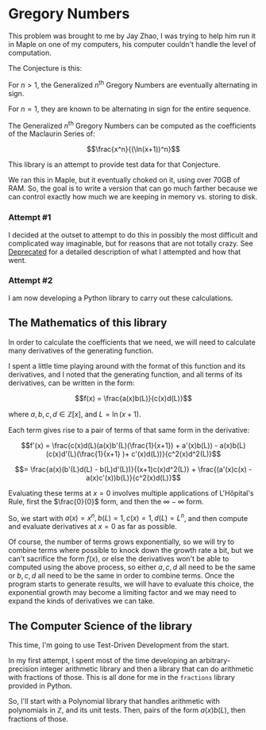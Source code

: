 # Gregory Numbers

This problem was brought to me by Jay Zhao, I was trying to help him run it in Maple on one of my computers, his computer couldn't handle the level of computation.

The Conjecture is this: 

For $n > 1$, the Generalized $n$<sup>th</sup> Gregory Numbers are eventually alternating in sign.

For $n = 1$, they are known to be alternating in sign for the entire sequence.

The Generalized $n$<sup>th</sup> Gregory Numbers can be computed as the coefficients of the Maclaurin Series of:

```math
\frac{x^n}{(\ln(x+1))^n}
```

This library is an attempt to provide test data for that Conjecture.  

We ran this in Maple, but it eventually choked on it, using over 70GB of RAM.  So, the goal is to write a version that can go much farther because we can control exactly how much we are keeping in memory vs. storing to disk.

### Attempt #1
I decided at the outset to attempt to do this in possibly the most difficult and complicated way imaginable, but for reasons that are not totally crazy.  See [Deprecated](deprecated/README.md) for a detailed description of what I attempted and how that went.

### Attempt #2
I am now developing a Python library to carry out these calculations.

## The Mathematics of this library

In order to calculate the coefficients that we need, we will need to calculate many derivatives of the generating function.

I spent a little time playing around with the format of this function and its derivatives, and I noted that the generating function, and all terms of its derivatives, can be written in the form:

```math
f(x) = \frac{a(x)b(L)}{c(x)d(L)}
```
where $a, b, c, d \in \mathbb{Z}[x]$, and $L = \ln(x+1)$.

Each term gives rise to a pair of terms of that same form in the derivative:

```math
f'(x) = \frac{c(x)d(L)(a(x)b'(L)(\frac{1}{x+1}) + a'(x)b(L)) - a(x)b(L)(c(x)d'(L)(\frac{1}{x+1} )+ c'(x)d(L))}{c^2(x)d^2(L)}
```

```math
= \frac{a(x)(b'(L)d(L) - b(L)d'(L))}{(x+1)c(x)d^2(L)} + \frac{(a'(x)c(x) - a(x)c'(x))b(L)}{c^2(x)d(L)}
```

Evaluating these terms at $x=0$ involves multiple applications of L'Hôpital's Rule, first the $\frac{0}{0}$ form, and then the $\infty - \infty$ form.

So, we start with $a(x) = x^n, b(L) = 1, c(x) = 1, d(L) = L^n$, and then compute and evaluate derivatives at $x=0$ as far as possible.  

Of course, the number of terms grows exponentially, so we will try to combine terms where possible to knock down the growth rate a bit, but we can't sacrifice the form $f(x)$, or else the derivatives won't be able to computed using the above process, so either $a, c, d$ all need to be the same or $b, c, d$ all need to be the same in order to combine terms.  Once the program starts to generate results, we will have to evaluate this choice, the exponential growth may become a limiting factor and we may need to expand the kinds of derivatives we can take.

## The Computer Science of the library

This time, I'm going to use Test-Driven Development from the start.

In my first attempt, I spent most of the time developing an arbitrary-precision integer arithmetic library and then a library that can do arithmetic with fractions of those.  This is all done for me in the `fractions` library provided in Python.

So, I'll start with a Polynomial library that handles arithmetic with polynomials in $\mathbb{Z}$, and its unit tests.  Then, pairs of the form $a(x)b(L)$, then fractions of those.